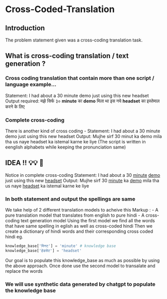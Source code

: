 # Cross-Coded-Translation
## Introduction 
The problem statement given was a cross-coding translation task.
## What is cross-coding translation / text generation ?
### Cross coding translation that contain more than one script / language example...
Statement: I had about a 30 minute demo just using this new headset
Output required: मझे सिर्फ ३० **minute** का **demo** मिला था इस नये **headset** का इस्तेमाल करने के
लिए
### Complete cross-coding
There is another kind of cross coding -
Statement: I had about a 30 minute demo just using this new headset
Output: Mujhe sirf 30 minut ka demo mila tha us naye headset ka istemal karne ke liye
(The script is written in eenglish alphabets while keeping the pronunciation same)
## IDEA !! 💡💡 🧠
Notice in complete cross-coding 
Statement: I had about a 30 <ins>minute</ins> <ins>demo</ins> just using this new <ins>headset</ins>
Output: Mujhe sirf 30 <ins>minute</ins> ka <ins>demo</ins> mila tha us naye <ins>headset</ins> ka istemal karne ke liye
### In both statement and output the spellings are same
We take help of 2 different translation models to acheive this
Markup :    - A pure translation model that translates from english to pure hindi
            - A cross-coding text generation model
Using the first model we find all the words that have same spelling in eglish as well as cross-coded hindi
Then we create a dictionary of hindi words and their corresponding cross coded hindi eg.
```python
knowledge_base['मिनट'] = 'minute' # knowledge base 
knowledge_base['हेडसेट'] = 'headset'
```
Our goal is to  populate this knowledge_base as much as possible by using the above approach.
Once done use the second model to transalate and replace the words
### We will use synthetic data generated by chatgpt to populate the knowledge base